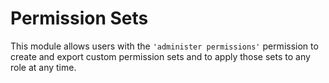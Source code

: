 Permission Sets
=================================

This module allows users with the ```'administer permissions'``` permission to
create and export custom permission sets and to apply those sets to any role at
any time.
